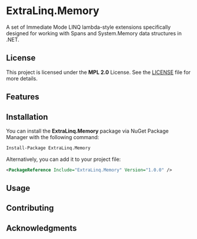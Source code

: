 # ExtraLinq.Memory
A set of Immediate Mode LINQ lambda-style extensions specifically designed for working with Spans and System.Memory data structures in .NET. 
## License

This project is licensed under the **MPL 2.0** License. See the [LICENSE](../../LICENSE.txt) file for more details.

## Features

## Installation

You can install the **ExtraLinq.Memory** package via NuGet Package Manager with the following command:

```bash
Install-Package ExtraLinq.Memory
```

Alternatively, you can add it to your project file:

```xml
<PackageReference Include="ExtraLinq.Memory" Version="1.0.0" />
```

## Usage
## Contributing
## Acknowledgments
